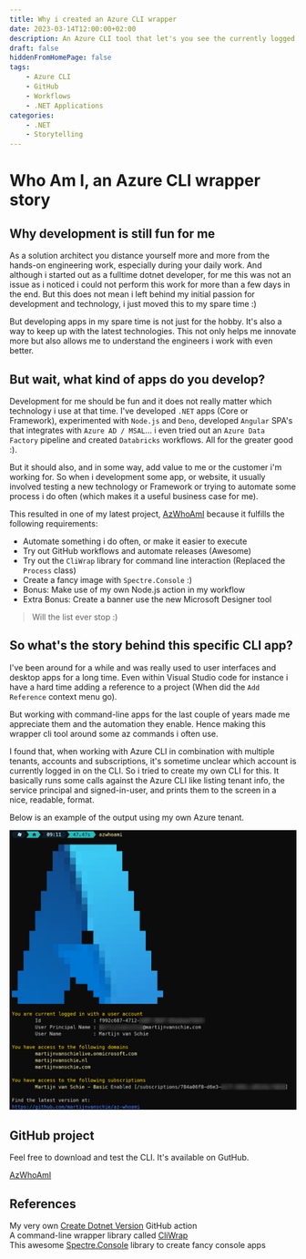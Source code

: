 ```yaml
---
title: Why i created an Azure CLI wrapper
date: 2023-03-14T12:00:00+02:00
description: An Azure CLI tool that let's you see the currently logged in user
draft: false
hiddenFromHomePage: false
tags:
    - Azure CLI
    - GitHub
    - Workflows
    - .NET Applications
categories:
    - .NET
    - Storytelling
---
```


# Who Am I, an Azure CLI wrapper story

## Why development is still fun for me

As a solution architect you distance yourself more and more from the hands-on engineering work, especially during your daily work. And although i started out as a fulltime dotnet developer, for me this was not an issue as i noticed i could not perform this work for more than a few days in the end. But this does not mean i left behind my initial passion for development and technology, i just moved this to my spare time :)

But developing apps in my spare time is not just for the hobby. It's also a way to keep up with the latest technologies. This not only helps me innovate more but also allows me to understand the engineers i work with even better.

## But wait, what kind of apps do you develop?

Development for me should be fun and it does not really matter which technology i use at that time. I've developed `.NET` apps (Core or Framework), experimented with `Node.js` and `Deno`, developed `Angular` SPA's that integrates with `Azure AD / MSAL`... i even tried out an `Azure Data Factory` pipeline and created `Databricks` workflows. All for the greater good :).

But it should also, and in some way, add value to me or the customer i'm working for. So when i development some app, or website, it usually involved testing a new technology or Framework or trying to automate some process i do often (which makes it a useful business case for me).

This resulted in one of my latest project, [AzWhoAmI](https://github.com/martijnvanschie/az-whoami) because it fulfills the following requirements:

- Automate something i do often, or make it easier to execute
- Try out GitHub workflows and automate releases (Awesome)
- Try out the `CliWrap` library for command line interaction (Replaced the `Process` class)
- Create a fancy image with `Spectre.Console` :)
- Bonus: Make use of my own Node.js action in my workflow
- Extra Bonus: Create a banner use the new Microsoft Designer tool

> Will the list ever stop :)

## So what's the story behind this specific CLI app?

I've been around for a while and was really used to user interfaces and desktop apps for a long time. Even within Visual Studio code for instance i have a hard time adding a reference to a project (When did the `Add Reference` context menu go).

But working with command-line apps for the last couple of years made me appreciate them and the automation they enable. Hence making this wrapper cli tool around some az commands i often use.

I found that, when working with Azure CLI in combination with multiple tenants, accounts and subscriptions, it's sometime unclear which account is currently logged in on the CLI. So i tried to create my own CLI for this. It basically runs some calls against the Azure CLI like listing tenant info, the service principal and signed-in-user, and prints them to the screen in a nice, readable, format.

Below is an example of the output using my own Azure tenant.

![alt text](azwhoami.png "Azure Who Am I")

## GitHub project

Feel free to download and test the CLI. It's available on GutHub.

[AzWhoAmI](https://github.com/martijnvanschie/az-whoami)

## References

My very own [Create Dotnet Version](https://github.com/martijnvanschie/create-dotnet-versions-action) GitHub action  
A command-line wrapper library called [CliWrap](https://github.com/Tyrrrz/CliWrap)  
This awesome [Spectre.Console](https://github.com/spectreconsole/spectre.console) library to create fancy console apps